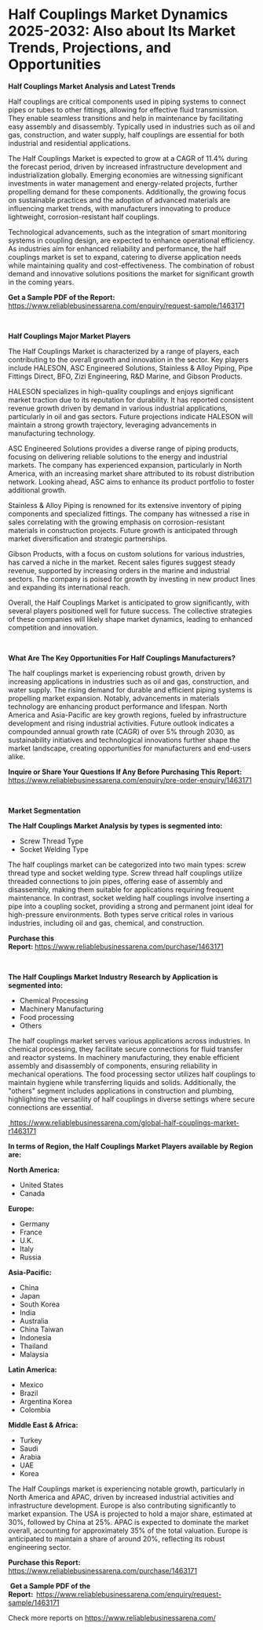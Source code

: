 <p><h1>Half Couplings Market Dynamics 2025-2032: Also about Its Market Trends, Projections, and Opportunities</h1></p><p><strong>Half Couplings Market Analysis and Latest Trends</strong></p>
<p><p>Half couplings are critical components used in piping systems to connect pipes or tubes to other fittings, allowing for effective fluid transmission. They enable seamless transitions and help in maintenance by facilitating easy assembly and disassembly. Typically used in industries such as oil and gas, construction, and water supply, half couplings are essential for both industrial and residential applications.</p><p>The Half Couplings Market is expected to grow at a CAGR of 11.4% during the forecast period, driven by increased infrastructure development and industrialization globally. Emerging economies are witnessing significant investments in water management and energy-related projects, further propelling demand for these components. Additionally, the growing focus on sustainable practices and the adoption of advanced materials are influencing market trends, with manufacturers innovating to produce lightweight, corrosion-resistant half couplings.</p><p>Technological advancements, such as the integration of smart monitoring systems in coupling design, are expected to enhance operational efficiency. As industries aim for enhanced reliability and performance, the half couplings market is set to expand, catering to diverse application needs while maintaining quality and cost-effectiveness. The combination of robust demand and innovative solutions positions the market for significant growth in the coming years.</p></p>
<p><strong>Get a Sample PDF of the Report:&nbsp;</strong> <a href="https://www.reliablebusinessarena.com/enquiry/request-sample/1463171?utm_campaign=3346&utm_medium=2&utm_source=Github&utm_content=ia&utm_term=09042025&utm_id=half-couplings">https://www.reliablebusinessarena.com/enquiry/request-sample/1463171</a></p>
<p>&nbsp;</p>
<p><strong>Half Couplings Major Market Players</strong></p>
<p><p>The Half Couplings Market is characterized by a range of players, each contributing to the overall growth and innovation in the sector. Key players include HALESON, ASC Engineered Solutions, Stainless & Alloy Piping, Pipe Fittings Direct, BFO, Zizi Engineering, R&D Marine, and Gibson Products. </p><p>HALESON specializes in high-quality couplings and enjoys significant market traction due to its reputation for durability. It has reported consistent revenue growth driven by demand in various industrial applications, particularly in oil and gas sectors. Future projections indicate HALESON will maintain a strong growth trajectory, leveraging advancements in manufacturing technology.</p><p>ASC Engineered Solutions provides a diverse range of piping products, focusing on delivering reliable solutions to the energy and industrial markets. The company has experienced expansion, particularly in North America, with an increasing market share attributed to its robust distribution network. Looking ahead, ASC aims to enhance its product portfolio to foster additional growth.</p><p>Stainless & Alloy Piping is renowned for its extensive inventory of piping components and specialized fittings. The company has witnessed a rise in sales correlating with the growing emphasis on corrosion-resistant materials in construction projects. Future growth is anticipated through market diversification and strategic partnerships.</p><p>Gibson Products, with a focus on custom solutions for various industries, has carved a niche in the market. Recent sales figures suggest steady revenue, supported by increasing orders in the marine and industrial sectors. The company is poised for growth by investing in new product lines and expanding its international reach.</p><p>Overall, the Half Couplings Market is anticipated to grow significantly, with several players positioned well for future success. The collective strategies of these companies will likely shape market dynamics, leading to enhanced competition and innovation.</p></p>
<p>&nbsp;</p>
<p><strong>What Are The Key Opportunities For Half Couplings Manufacturers?</strong></p>
<p><p>The half couplings market is experiencing robust growth, driven by increasing applications in industries such as oil and gas, construction, and water supply. The rising demand for durable and efficient piping systems is propelling market expansion. Notably, advancements in materials technology are enhancing product performance and lifespan. North America and Asia-Pacific are key growth regions, fueled by infrastructure development and rising industrial activities. Future outlook indicates a compounded annual growth rate (CAGR) of over 5% through 2030, as sustainability initiatives and technological innovations further shape the market landscape, creating opportunities for manufacturers and end-users alike.</p></p>
<p><strong>Inquire or Share Your Questions If Any Before Purchasing This Report:</strong> <a href="https://www.reliablebusinessarena.com/enquiry/pre-order-enquiry/1463171?utm_campaign=3346&utm_medium=2&utm_source=Github&utm_content=ia&utm_term=09042025&utm_id=half-couplings">https://www.reliablebusinessarena.com/enquiry/pre-order-enquiry/1463171</a></p>
<p>&nbsp;</p>
<p><strong>Market Segmentation</strong></p>
<p><strong>The Half Couplings Market Analysis by types is segmented into:</strong></p>
<p><ul><li>Screw Thread Type</li><li>Socket Welding Type</li></ul></p>
<p><p>The half couplings market can be categorized into two main types: screw thread type and socket welding type. Screw thread half couplings utilize threaded connections to join pipes, offering ease of assembly and disassembly, making them suitable for applications requiring frequent maintenance. In contrast, socket welding half couplings involve inserting a pipe into a coupling socket, providing a strong and permanent joint ideal for high-pressure environments. Both types serve critical roles in various industries, including oil and gas, chemical, and construction.</p></p>
<p><strong>Purchase this Report:&nbsp;</strong><a href="https://www.reliablebusinessarena.com/purchase/1463171?utm_campaign=3346&utm_medium=2&utm_source=Github&utm_content=ia&utm_term=09042025&utm_id=half-couplings">https://www.reliablebusinessarena.com/purchase/1463171</a></p>
<p>&nbsp;</p>
<p><strong>The Half Couplings Market Industry Research by Application is segmented into:</strong></p>
<p><ul><li>Chemical Processing</li><li>Machinery Manufacturing</li><li>Food processing</li><li>Others</li></ul></p>
<p><p>The half couplings market serves various applications across industries. In chemical processing, they facilitate secure connections for fluid transfer and reactor systems. In machinery manufacturing, they enable efficient assembly and disassembly of components, ensuring reliability in mechanical operations. The food processing sector utilizes half couplings to maintain hygiene while transferring liquids and solids. Additionally, the "others" segment includes applications in construction and plumbing, highlighting the versatility of half couplings in diverse settings where secure connections are essential.</p></p>
<p><a href="https://www.reliablebusinessarena.com/global-half-couplings-market-r1463171?utm_campaign=3346&utm_medium=2&utm_source=Github&utm_content=ia&utm_term=09042025&utm_id=half-couplings">&nbsp;https://www.reliablebusinessarena.com/global-half-couplings-market-r1463171</a></p>
<p><strong>In terms of Region, the Half Couplings Market Players available by Region are:</strong></p>
<p>
    <p> <strong> North America: </strong>
        <ul>
            <li>United States</li>
            <li>Canada</li>
        </ul>
        </p> 
    <p> <strong> Europe: </strong>
        <ul>
            <li>Germany</li>
            <li>France</li>
            <li>U.K.</li>
            <li>Italy</li>
            <li>Russia</li>
        </ul>
        </p> 
    <p> <strong> Asia-Pacific: </strong>
        <ul>
            <li>China</li>
            <li>Japan</li>
            <li>South Korea</li>
            <li>India</li>
            <li>Australia</li>
            <li>China Taiwan</li>
            <li>Indonesia</li>
            <li>Thailand</li>
            <li>Malaysia</li>
        </ul>
        </p> 
    <p> <strong> Latin America: </strong>
        <ul>
            <li>Mexico</li>
            <li>Brazil</li>
            <li>Argentina Korea</li>
            <li>Colombia</li>
        </ul>
        </p> 
    <p> <strong> Middle East & Africa: </strong>
        <ul>
            <li>Turkey</li>
            <li>Saudi</li>
            <li>Arabia</li>
            <li>UAE</li>
            <li>Korea</li>
        </ul>
    </p>
    </p>
<p><p>The Half Couplings market is experiencing notable growth, particularly in North America and APAC, driven by increased industrial activities and infrastructure development. Europe is also contributing significantly to market expansion. The USA is projected to hold a major share, estimated at 30%, followed by China at 25%. APAC is expected to dominate the market overall, accounting for approximately 35% of the total valuation. Europe is anticipated to maintain a share of around 20%, reflecting its robust engineering sector.</p></p>
<p><strong>Purchase this Report: </strong><a href="https://www.reliablebusinessarena.com/purchase/1463171?utm_campaign=3346&utm_medium=2&utm_source=Github&utm_content=ia&utm_term=09042025&utm_id=half-couplings">https://www.reliablebusinessarena.com/purchase/1463171</a></p>
<p>&nbsp;<strong>Get a Sample PDF of the Report:&nbsp;&nbsp;</strong><a href="https://www.reliablebusinessarena.com/enquiry/request-sample/1463171?utm_campaign=3346&utm_medium=2&utm_source=Github&utm_content=ia&utm_term=09042025&utm_id=half-couplings">https://www.reliablebusinessarena.com/enquiry/request-sample/1463171</a></p>
<p><strong></strong></p>
<p>Check more reports on <a href="https://www.reliablebusinessarena.com/?utm_campaign=3346&utm_medium=2&utm_source=Github&utm_content=ia&utm_term=09042025&utm_id=half-couplings">https://www.reliablebusinessarena.com/</a></p>